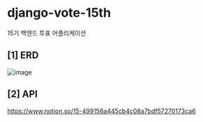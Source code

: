 # django-vote-15th
15기 백엔드 투표 어플리케이션

## [1] ERD
![image](https://user-images.githubusercontent.com/68195241/170709622-70ea9976-024b-4a48-99bb-d3324e84148e.png)

## [2] API
https://www.notion.so/15-499156a445cb4c08a7bdf57270173ca6
